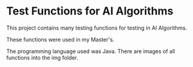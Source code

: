 # Test Functions for AI Algorithms

This project contains many testing functions for testing in AI Algorithms.

These functions were used in my Master's.

The programming language used was Java. There are images of all functions into the img folder.

